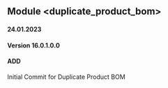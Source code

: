 ## Module <duplicate_product_bom>

#### 24.01.2023
#### Version 16.0.1.0.0
#### ADD
Initial Commit for Duplicate Product BOM